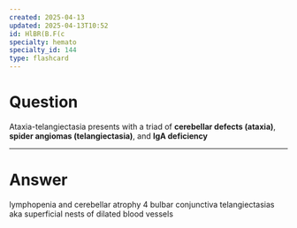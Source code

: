 ```yaml
---
created: 2025-04-13
updated: 2025-04-13T10:52
id: HlBR(B.F(c
specialty: hemato
specialty_id: 144
type: flashcard
---
```


# Question
Ataxia-telangiectasia presents with a triad of **cerebellar defects (ataxia)**, **spider angiomas (telangiectasia)**, and **IgA deficiency**

---

# Answer
lymphopenia and cerebellar atrophy 4  bulbar conjunctiva  telangiectasias aka superficial nests of dilated blood vessels